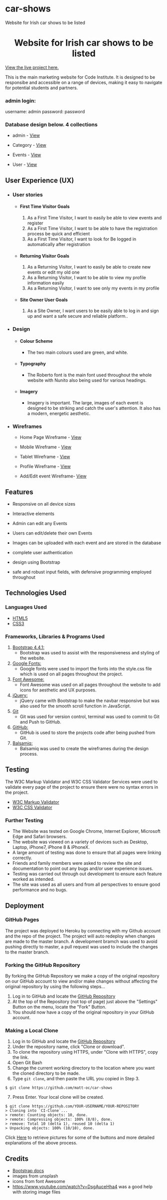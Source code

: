 # car-shows
Website for Irish car shows to be listed

<h1 align="center">Website for Irish car shows to be listed</h1>

[View the live project here.](https://cars-shows.herokuapp.com/)

This is the main marketing website for Code Institute. It is designed to be responsibe and accessible on a range of devices, making it easy to navigate for potential students and partners.

### admin login:

username: admin
password: password

### Database design below. 4 collections

-   admin - [View](/readme-files/admin.png)

-   Category - [View](/readme-files/category.png)

-   Events - [View](/readme-files/events.png)

-   User - [View](/readme-files/user.png)

## User Experience (UX)

-   ### User stories

    -   #### First Time Visitor Goals

        1. As a First Time Visitor, I want to easily be able to view events and register
        2. As a First Time Visitor, I want to be able to have the registration process be quick and efficient
        3. As a First Time Visitor, I want to look for Be logged in automatically after registration

    -   #### Returning Visitor Goals

        1. As a Returning Visitor, I want to easily be able to create new events or edit my old one
        2. As a Returning Visitor, I want to be able to view my profile information easily
        3. As a Returning Visitor, I want to see only my events in my profile

    -   #### Site Owner User Goals
        1. As a Site Owner, I want users to be easily able to log in and sign up and want a safe secure and reliable platform..


-   ### Design
    -   #### Colour Scheme
        -   The two main colours used are green, and white.
    -   #### Typography
        -   The Roberto font is the main font used throughout the whole website with Nunito also being used for various headings.
    -   #### Imagery
        -   Imagery is important. The large, images of each event is designed to be striking and catch the user's attention. It also has a modern, energetic aesthetic.

*   ### Wireframes

    -   Home Page Wireframe - [View](/readme-files/home_desktop.png)

    -   Mobile Wireframe - [View](/readme-files/home_mobile.png)

    -   Tablet Wireframe - [View](/readme-files/home_tablet.png)

    -   Profile Wireframe - [View](/readme-files/profile.png)

    -   Add/Edit event Wireframe- [View](/readme-files/addtask.png)



## Features

-   Responsive on all device sizes

-   Interactive elements

- Admin can edit any Events

- Users can edit/delete their own Events

- Images can be uploaded with each event and are stored in the database

- complete user authentication

- design using Bootstrap

- safe and robust input fields, with defensive programming employed throughout

## Technologies Used

### Languages Used

-   [HTML5](https://en.wikipedia.org/wiki/HTML5)
-   [CSS3](https://en.wikipedia.org/wiki/Cascading_Style_Sheets)

### Frameworks, Libraries & Programs Used

1. [Bootstrap 4.4.1:](https://getbootstrap.com/docs/4.4/getting-started/introduction/)
    - Bootstrap was used to assist with the responsiveness and styling of the website.
1. [Google Fonts:](https://fonts.google.com/)
    - Google fonts were used to import the fonts into the style.css file which is used on all pages throughout the project.
1. [Font Awesome:](https://fontawesome.com/)
    - Font Awesome was used on all pages throughout the website to add icons for aesthetic and UX purposes.
1. [jQuery:](https://jquery.com/)
    - jQuery came with Bootstrap to make the navbar responsive but was also used for the smooth scroll function in JavaScript.
1. [Git](https://git-scm.com/)
    - Git was used for version control, terminal was used to commit to Git and Push to GitHub.
1. [GitHub:](https://github.com/)
    - GitHub is used to store the projects code after being pushed from Git.
1. [Balsamiq:](https://balsamiq.com/)
    - Balsamiq was used to create the wireframes during the design process.

## Testing

The W3C Markup Validator and W3C CSS Validator Services were used to validate every page of the project to ensure there were no syntax errors in the project.

-   [W3C Markup Validator](https://jigsaw.w3.org/css-validator/#validate_by_input)
-   [W3C CSS Validator](https://jigsaw.w3.org/css-validator/#validate_by_input)

### Further Testing

-   The Website was tested on Google Chrome, Internet Explorer, Microsoft Edge and Safari browsers.
-   The website was viewed on a variety of devices such as Desktop, Laptop, iPhone7, iPhone 8 & iPhoneX.
-   A large amount of testing was done to ensure that all pages were linking correctly.
-   Friends and family members were asked to review the site and documentation to point out any bugs and/or user experience issues.
-   Testing was carried out through out development to ensure each feature worked as intended.
-   The site was used as all users and from all perspectives to ensure good performance and no bugs.


## Deployment

### GitHub Pages

The project was deployed to Heroku by connecting with my Github account and the repo of the project.
The project will auto redeploy when changes are made to the master branch.
A development bramch was used to avoid pushing directly to master, a pull request was used to include the changes to the master branch.



### Forking the GitHub Repository

By forking the GitHub Repository we make a copy of the original repository on our GitHub account to view and/or make changes without affecting the original repository by using the following steps...

1. Log in to GitHub and locate the [GitHub Repository](https://github.com/)
2. At the top of the Repository (not top of page) just above the "Settings" Button on the menu, locate the "Fork" Button.
3. You should now have a copy of the original repository in your GitHub account.

### Making a Local Clone

1. Log in to GitHub and locate the [GitHub Repository](https://github.com/)
2. Under the repository name, click "Clone or download".
3. To clone the repository using HTTPS, under "Clone with HTTPS", copy the link.
4. Open Git Bash
5. Change the current working directory to the location where you want the cloned directory to be made.
6. Type `git clone`, and then paste the URL you copied in Step 3.

```
$ git clone https://github.com/matt-oc/car-shows
```

7. Press Enter. Your local clone will be created.

```
$ git clone https://github.com/YOUR-USERNAME/YOUR-REPOSITORY
> Cloning into `CI-Clone`...
> remote: Counting objects: 10, done.
> remote: Compressing objects: 100% (8/8), done.
> remove: Total 10 (delta 1), reused 10 (delta 1)
> Unpacking objects: 100% (10/10), done.
```

Click [Here](https://help.github.com/en/github/creating-cloning-and-archiving-repositories/cloning-a-repository#cloning-a-repository-to-github-desktop) to retrieve pictures for some of the buttons and more detailed explanations of the above process.

## Credits

- [Bootstrap docs](https://getbootstrap.com/)
- images from unsplash
- icons from font Awesome
- https://www.youtube.com/watch?v=DsgAuceHha4 was a good help with storing image files
